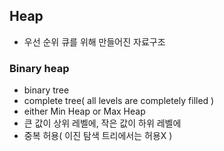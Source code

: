 ## Heap
- 우선 순위 큐를 위해 만들어진 자료구조
### Binary heap
- binary tree
- complete tree( all levels are completely filled )
- either Min Heap or Max Heap
- 큰 값이 상위 레벨에, 작은 값이 하위 레벨에
- 중복 허용( 이진 탐색 트리에서는 허용X )

